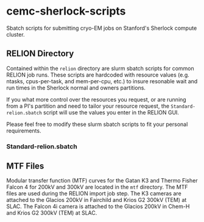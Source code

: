 # cemc-sherlock-scripts
Sbatch scripts for submitting cryo-EM jobs on Stanford's Sherlock compute cluster.
## RELION Directory
Contained within the `relion` directory are slurm sbatch scripts for common RELION job runs. These scripts are hardcoded with resource values (e.g. ntasks, cpus-per-task, and mem-per-cpu, etc.) to insure resonable wait and run times in the Sherlock normal and owners partitions.

If you what more control over the resources you request, or are running from a PI's partition and need to tailor your resource request, the `Standard-relion.sbatch` script will use the values you enter in the RELION GUI. 

Please feel free to modify these slurm sbatch scripts to fit your personal requirements. 
### Standard-relion.sbatch
## MTF Files
Modular transfer function (MTF) curves for the Gatan K3 and Thermo Fisher Falcon 4 for 200kV and 300kV are located in the `mtf` directory. The MTF files are used during the RELION import job step. The K3 cameras are attached to the Glacios 200kV in Fairchild and Krios G2 300kV (TEM) at SLAC. The Falcon 4i camera is attached to the Glacios 200kV in Chem-H and Krios G2 300kV (TEM) at SLAC. 
